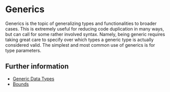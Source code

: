 # Generics

Generics is the topic of generalizing types and functionalities to broader
cases. This is extremely useful for reducing code duplication in many ways, but
can call for some rather involved syntax. Namely, being generic requires taking
great care to specify over which types a generic type is actually considered
valid. The simplest and most common use of generics is for type parameters.

## Further information

- [Generic Data Types](https://doc.rust-lang.org/book/ch10-01-syntax.html)
- [Bounds](https://doc.rust-lang.org/rust-by-example/generics/bounds.html)
